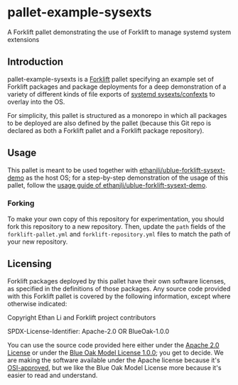 # pallet-example-sysexts
A Forklift pallet demonstrating the use of Forklift to manage systemd system extensions

## Introduction

pallet-example-sysexts is a [Forklift](https://github.com/PlanktoScope/forklift) pallet
specifying an example set of Forklift packages and package deployments for a deep demonstration of
a variety of different kinds of file exports of
[systemd sysexts/confexts](https://www.freedesktop.org/software/systemd/man/latest/systemd-sysext.html)
to overlay into the OS.

For simplicity, this pallet is structured as a monorepo in which all packages to be deployed are
also defined by the pallet (because this Git repo is declared as both a Forklift pallet and a
Forklift package repository).

## Usage

This pallet is meant to be used together with
[ethanjli/ublue-forklift-sysext-demo](https://github.com/ethanjli/ublue-forklift-sysext-demo)
as the host OS; for a step-by-step demonstration of the usage of this pallet, follow the
[usage guide of ethanjli/ublue-forklift-sysext-demo](https://github.com/ethanjli/ublue-forklift-sysext-demo/?tab=readme-ov-file#usage).

### Forking

To make your own copy of this repository for experimentation, you should fork this repository to a
new repository. Then, update the `path` fields of the `forklift-pallet.yml` and
`forklift-repository.yml` files to match the path of your new repository.

## Licensing

Forklift packages deployed by this pallet have their own software licenses, as specified in the
definitions of those packages. Any source code provided with this Forklift pallet is covered by the
following information, except where otherwise indicated:

Copyright Ethan Li and Forklift project contributors

SPDX-License-Identifier: Apache-2.0 OR BlueOak-1.0.0

You can use the source code provided here either under the
[Apache 2.0 License](https://www.apache.org/licenses/LICENSE-2.0)
or under the [Blue Oak Model License 1.0.0](https://blueoakcouncil.org/license/1.0.0);
you get to decide. We are making the software available under the Apache license because it's
[OSI-approved](https://writing.kemitchell.com/2019/05/05/Rely-on-OSI.html),
but we like the Blue Oak Model License more because it's easier to read and understand.
